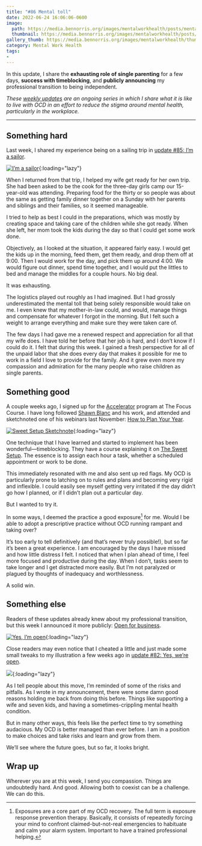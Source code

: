 ```yaml
---
title: "#86 Mental toll"
date: 2022-06-24 16:06:06-0600
image: 
  path: https://media.bennorris.org/images/mentalworkhealth/posts/mental-toll.jpg
  thumbnail: https://media.bennorris.org/images/mentalworkhealth/posts/thumbnails/mental-toll.jpg
gallery_thumb: https://media.bennorris.org/images/mentalworkhealth/thumbs/mental-toll.jpg
category: Mental Work Health
tags:
- 
---
```


In this update, I share the **exhausting role of single parenting** for a few days, **success with timeblocking**, and **publicly announcing** my professional transition to being independent.

_These [weekly updates](https://bennorris.org/tags/weekly-update/) are an ongoing series in which I share what it is like to live with OCD in an effort to reduce the stigma around mental health, particularly in the workplace._

***


## Something hard

Last week, I shared my experience being on a sailing trip in [update #85: I’m a sailor](https://bennorris.org/2022/06/17/im-a-sailor).

[![I’m a sailor](https://media.bennorris.org/images/mentalworkhealth/posts/im-a-sailor.jpg)](https://bennorris.org/2022/06/17/im-a-sailor){:loading="lazy"}

When I returned from that trip, I helped my wife get ready for her own trip. She had been asked to be the cook for the three-day girls camp our 15-year-old was attending. Preparing food for the thirty or so people was about the same as getting family dinner together on a Sunday with her parents and siblings and their families, so it seemed manageable.

I tried to help as best I could in the preparations, which was mostly by creating space and taking care of the children while she got ready. When she left, her mom took the kids during the day so that I could get some work done.

Objectively, as I looked at the situation, it appeared fairly easy. I would get the kids up in the morning, feed them, get them ready, and drop them off at 9:00. Then I would work for the day, and pick them up around 4:00. We would figure out dinner, spend time together, and I would put the littles to bed and manage the middles for a couple hours. No big deal.

It was exhausting.

The logistics played out roughly as I had imagined. But I had grossly underestimated the mental toll that being solely responsible would take on me. I even knew that my mother-in-law could, and would, manage things and compensate for whatever I forgot in the morning. But I felt such a weight to arrange everything and make sure they were taken care of.

The few days I had gave me a renewed respect and appreciation for all that my wife does. I have told her before that her job is hard, and I don’t know if I could do it. I felt that during this week. I gained a fresh perspective for all of the unpaid labor that she does every day that makes it possible for me to work in a field I love to provide for the family. And it grew even more my compassion and admiration for the many people who raise children as single parents.


## Something good

A couple weeks ago, I signed up for the [Accelerator](https://thefocuscourse.com/accelerator/) program at The Focus Course. I have long followed [Shawn Blanc](https://shawnblanc.net) and his work, and attended and sketchnoted one of his webinars last November: [How to Plan Your Year](https://bennorris.org/2021/11/16/how-to-plan-your-year-sketchnotes).

[![Sweet Setup Sketchnote](https://media.bennorris.org/images/sketchnotable/general/sweet-setup-plan-year-nov-2021-01.jpg)](https://bennorris.org/2021/11/16/how-to-plan-your-year-sketchnotes){:loading="lazy"}

One technique that I have learned and started to implement has been wonderful—timeblocking. They have a course explaining it on [The Sweet Setup](https://thesweetsetup.com/time/). The essence is to assign each hour a task, whether a scheduled appointment or work to be done.

This immediately resonated with me and also sent up red flags. My OCD is particularly prone to latching on to rules and plans and becoming very rigid and inflexible. I could easily see myself getting very irritated if the day didn’t go how I planned, or if I didn’t plan out a particular day.

But I wanted to try it.

In some ways, I deemed the practice a good exposure[^1] for me. Would I be able to adopt a prescriptive practice without OCD running rampant and taking over?

It’s too early to tell definitively (and that’s never truly possible!), but so far it’s been a great experience. I am encouraged by the days I have missed and how little distress I felt. I noticed that when I plan ahead of time, I feel more focused and productive during the day. When I don’t, tasks seem to take longer and I get distracted more easily. But I’m not paralyzed or plagued by thoughts of inadequacy and worthlessness.

A solid win.


## Something else

Readers of these updates already knew about my professional transition, but this week I announced it more publicly: [Open for business](https://bennorris.org/2022/06/23/open-for-business).

[![Yes, I’m open](https://media.bennorris.org/images/posts/yes-im-open.jpg)](https://bennorris.org/2022/06/23/open-for-business){:loading="lazy"}

Close readers may even notice that I cheated a little and just made some small tweaks to my illustration a few weeks ago in [update #82: Yes, we’re open](https://bennorris.org/2022/05/20/yes-were-open).

[![](https://media.bennorris.org/images/mentalworkhealth/posts/yes-we’re-open.jpg)](https://bennorris.org/2022/05/20/yes-were-open){:loading="lazy"}

As I tell people about this move, I’m reminded of some of the risks and pitfalls. As I wrote in my announcement, there were some damn good reasons holding me back from doing this before. Things like supporting a wife and seven kids, and having a sometimes-crippling mental health condition.

But in many other ways, this feels like the perfect time to try something audacious. My OCD is better managed than ever before. I am in a position to make choices and take risks and learn and grow from them.

We’ll see where the future goes, but so far, it looks bright.


## Wrap up

Wherever you are at this week, I send you compassion. Things are undoubtedly hard. And good. Allowing both to coexist can be a challenge. We can do this.


[^1]: Exposures are a core part of my OCD recovery. The full term is exposure response prevention therapy. Basically, it consists of repeatedly forcing your mind to confront claimed-but-not-real emergencies to habituate and calm your alarm system. Important to have a trained professional helping.
